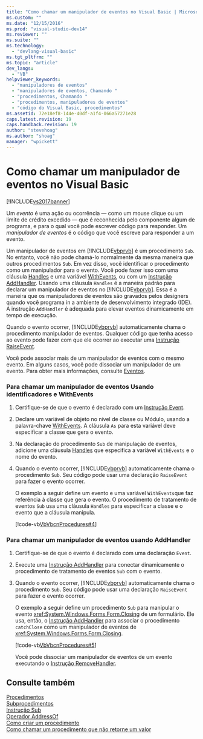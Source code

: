 ```yaml
---
title: "Como chamar um manipulador de eventos no Visual Basic | Microsoft Docs"
ms.custom: ""
ms.date: "12/15/2016"
ms.prod: "visual-studio-dev14"
ms.reviewer: ""
ms.suite: ""
ms.technology: 
  - "devlang-visual-basic"
ms.tgt_pltfrm: ""
ms.topic: "article"
dev_langs: 
  - "VB"
helpviewer_keywords: 
  - "manipuladores de eventos"
  - "manipuladores de eventos, Chamando "
  - "procedimentos, Chamando "
  - "procedimentos, manipuladores de eventos"
  - "código do Visual Basic, procedimentos"
ms.assetid: 72e18ef8-144e-40df-a1f4-066a57271e28
caps.latest.revision: 19
caps.handback.revision: 19
author: "stevehoag"
ms.author: "shoag"
manager: "wpickett"
---
```

# Como chamar um manipulador de eventos no Visual Basic
[!INCLUDE[vs2017banner](../../../../csharp/includes/vs2017banner.md)]

Um *evento* é uma ação ou ocorrência — como um mouse clique ou um limite de crédito excedido — que é reconhecida pelo componente algum de programa, e para o qual você pode escrever código para responder.  Um  *manipulador de eventos*  é o código que você escreve para responder a um evento.  
  
 Um manipulador de eventos em [!INCLUDE[vbprvb](../../../../csharp/programming-guide/concepts/linq/includes/vbprvb_md.md)] é um  procedimento `Sub`.  No entanto, você não pode chamá\-lo normalmente da mesma maneira que outros procedimentos `Sub`.  Em vez disso, você identificar o procedimento como um manipulador para o evento.  Você pode fazer isso com uma  cláusula [Handles](../../../../visual-basic/language-reference/statements/handles-clause.md) e uma variável [WithEvents](../../../../visual-basic/language-reference/modifiers/withevents.md), ou com um [Instrução AddHandler](../../../../visual-basic/language-reference/statements/addhandler-statement.md).  Usando uma cláusula `Handles` é a maneira padrão para declarar um manipulador de eventos no [!INCLUDE[vbprvb](../../../../csharp/programming-guide/concepts/linq/includes/vbprvb_md.md)].  Essa é a maneira que os manipuladores de eventos são gravados pelos designers quando você programa in a ambiente de desenvolvimento integrado \(IDE\).  A instrução `AddHandler` é adequada para elevar eventos dinamicamente em tempo de execução.  
  
 Quando o evento ocorrer, [!INCLUDE[vbprvb](../../../../csharp/programming-guide/concepts/linq/includes/vbprvb_md.md)] automaticamente chama o procedimento manipulador de eventos.  Qualquer código que tenha acesso ao evento pode fazer com que ele ocorrer ao executar uma [Instrução RaiseEvent](../../../../visual-basic/language-reference/statements/raiseevent-statement.md).  
  
 Você pode associar mais de um manipulador de eventos com o mesmo evento.  Em alguns casos, você pode dissociar um manipulador de um evento.  Para obter mais informações, consulte [Eventos](../../../../visual-basic/programming-guide/language-features/events/events.md).  
  
### Para chamar um manipulador de eventos Usando identificadores e WithEvents  
  
1.  Certifique\-se de que o evento é declarado com um [Instrução Event](../../../../visual-basic/language-reference/statements/event-statement.md).  
  
2.  Declare um variável de objeto no nível de classe ou Módulo, usando a palavra\-chave [WithEvents](../../../../visual-basic/language-reference/modifiers/withevents.md).  A cláusula `As` para esta variável deve especificar a classe que gera o evento.  
  
3.  Na declaração do procedimento `Sub` de manipulação de eventos, adicione uma cláusula [Handles](../../../../visual-basic/language-reference/statements/handles-clause.md) que especifica a variável `WithEvents` e o nome do evento.  
  
4.  Quando o evento ocorrer, [!INCLUDE[vbprvb](../../../../csharp/programming-guide/concepts/linq/includes/vbprvb_md.md)] automaticamente chama o procedimento `Sub`.  Seu código pode usar uma declaração `RaiseEvent` para fazer o evento ocorrer.  
  
     O exemplo a seguir define um evento e uma variável `WithEvents`que faz referência à classe que gera o evento.  O procedimento de tratamento de eventos `Sub` usa uma cláusula `Handles` para especificar a classe e o evento que a cláusula manipula.  
  
     [!code-vb[VbVbcnProcedures#4](../../../../visual-basic/programming-guide/language-features/procedures/codesnippet/VisualBasic/how-to-call-an-event-handler_1.vb)]  
  
### Para chamar um manipulador de eventos usando AddHandler  
  
1.  Certifique\-se de que o evento é declarado com uma declaração `Event`.  
  
2.  Execute uma [Instrução AddHandler](../../../../visual-basic/language-reference/statements/addhandler-statement.md) para conectar dinamicamente o procedimento de tratamento de eventos `Sub` com o evento.  
  
3.  Quando o evento ocorrer, [!INCLUDE[vbprvb](../../../../csharp/programming-guide/concepts/linq/includes/vbprvb_md.md)] automaticamente chama o procedimento `Sub`.  Seu código pode usar uma declaração `RaiseEvent` para fazer o evento ocorrer.  
  
     O exemplo a seguir define um procedimento `Sub` para manipular o evento <xref:System.Windows.Forms.Form.Closing> de um formulário.  Ele usa, então, o [Instrução AddHandler](../../../../visual-basic/language-reference/statements/addhandler-statement.md) para associar o procedimento `catchClose` como um manipulador de eventos de <xref:System.Windows.Forms.Form.Closing>.  
  
     [!code-vb[VbVbcnProcedures#5](../../../../visual-basic/programming-guide/language-features/procedures/codesnippet/VisualBasic/how-to-call-an-event-handler_2.vb)]  
  
     Você pode dissociar um manipulador de eventos de um evento executando o [Instrução RemoveHandler](../../../../visual-basic/language-reference/statements/removehandler-statement.md).  
  
## Consulte também  
 [Procedimentos](../../../../visual-basic/programming-guide/language-features/procedures/index.md)   
 [Subprocedimentos](../../../../visual-basic/programming-guide/language-features/procedures/sub-procedures.md)   
 [Instrução Sub](../../../../visual-basic/language-reference/statements/sub-statement.md)   
 [Operador AddressOf](../../../../visual-basic/language-reference/operators/addressof-operator.md)   
 [Como criar um procedimento](../../../../visual-basic/programming-guide/language-features/procedures/how-to-create-a-procedure.md)   
 [Como chamar um procedimento que não retorne um valor](../../../../visual-basic/programming-guide/language-features/procedures/how-to-call-a-procedure-that-does-not-return-a-value.md)